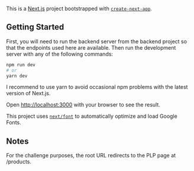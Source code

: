 This is a [Next.js](https://nextjs.org/) project bootstrapped with [`create-next-app`](https://github.com/vercel/next.js/tree/canary/packages/create-next-app).

## Getting Started

First, you will need to run the backend server from the backend project so that the endpoints used here are available.
Then run the development server with any of the following commands:

```bash
npm run dev
# or
yarn dev

```

I recommend to use yarn to avoid occasional npm problems with the latest version of Next.js.

Open [http://localhost:3000](http://localhost:3000) with your browser to see the result.

This project uses [`next/font`](https://nextjs.org/docs/basic-features/font-optimization) to automatically optimize and load Google Fonts.

## Notes

For the challenge purposes, the root URL redirects to the PLP page at /products.
